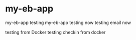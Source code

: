 # my-eb-app
my-eb-app
testing my-eb-app
testing now
testing email now

testing from Docker
testing checkin from docker
